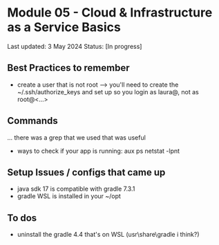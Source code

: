 # Module 05 - Cloud & Infrastructure as a Service Basics
Last updated: 3 May 2024
Status:  [In progress]


## Best Practices to remember
- create a user that is not root --> you'll need to create the ~/.ssh/authorize_keys and set up so you login as laura@<ipaddressoftheserver>, not as root@<...>



## Commands 
... there was a grep that we used that was useful


- ways to check if your app is running: 
aux ps
netstat -lpnt


## Setup Issues / configs that came up
- java sdk 17 is compatible with gradle 7.3.1  
- gradle WSL is installed in your ~/opt


## To dos 
- uninstall the gradle 4.4 that's on WSL (usr\share\gradle i think?)
